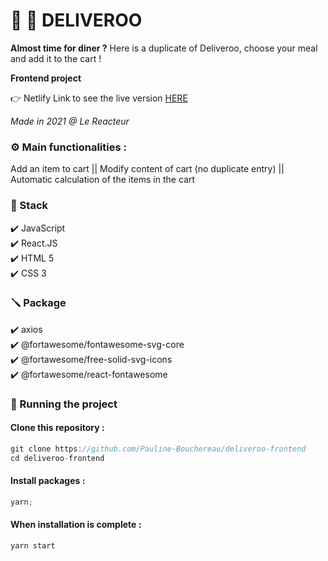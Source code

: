 # 🍔 🍟 DELIVEROO

**Almost time for diner ?** Here is a duplicate of Deliveroo, choose your meal and add it to the cart !

**Frontend project**

👉 Netlify Link to see the live version [HERE](https://deliveroo-pb.netlify.app/)

_Made in 2021 @ Le Reacteur_

### ⚙️ Main functionalities :

Add an item to cart || Modify content of cart (no duplicate entry) || Automatic calculation of the items in the cart

### 🔧 Stack

✔️ JavaScript  
✔️ React.JS  
✔️ HTML 5  
✔️ CSS 3

### 🪛 Package

✔️ axios  
✔️ @fortawesome/fontawesome-svg-core  
✔️ @fortawesome/free-solid-svg-icons  
✔️ @fortawesome/react-fontawesome

### 🚀 Running the project

#### Clone this repository :

```javascript
git clone https://github.com/Pauline-Bouchereau/deliveroo-frontend
cd deliveroo-frontend
```

#### Install packages :

```javascript
yarn;
```

#### When installation is complete :

```javascript
yarn start
```
